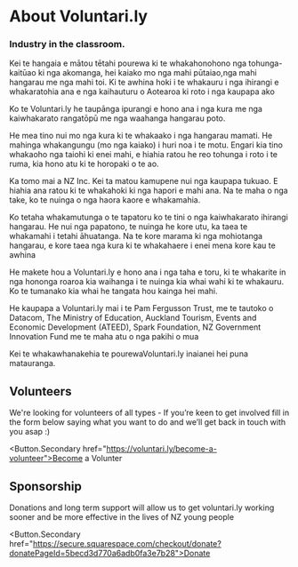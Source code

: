 # About Voluntari.ly

### Industry in the classroom.

Kei te hangaia e mātou tētahi pourewa ki te whakahonohono nga tohunga-kaitūao ki nga akomanga, hei kaiako mo nga mahi pūtaiao,nga mahi hangarau me nga mahi toi. Ki te awhina hoki i te whakauru i nga ihirangi e whakaratohia ana e nga kaihauturu o Aotearoa ki roto i nga kaupapa ako

Ko te Voluntari.ly he taupānga ipurangi e hono ana i nga kura me nga kaiwhakarato rangatōpū me nga waahanga hangarau poto.

He mea tino nui mo nga kura ki te whakaako i nga hangarau mamati. He mahinga whakangungu (mo nga kaiako) i huri noa i te motu. Engari kia tino whakaoho nga taiohi ki enei mahi, e hiahia ratou he reo tohunga i roto i te ruma, kia hono atu ki te horopaki o te ao.

Ka tomo mai a NZ Inc. Kei ta matou kamupene nui nga kaupapa tukuao. E hiahia ana ratou ki te whakahoki ki nga hapori e mahi ana. Na te maha o nga take, ko te nuinga o nga haora kaore e whakamahia.

Ko tetaha whakamutunga o te tapatoru ko te tini o nga kaiwhakarato ihirangi hangarau. He nui nga papatono, te nuinga he kore utu, ka taea te whakamahi i tetahi āhuatanga.  Na te kore marama ki nga mohiotanga hangarau, e kore taea nga kura ki te whakahaere i enei mena kore kau te awhina

He makete hou a Voluntari.ly e hono ana i nga taha e toru, ki te  whakarite in nga hononga roaroa kia waihanga i te nuinga kia whai wahi ki te whakauru. Ko te tumanako kia whai he tangata hou kainga hei mahi.

He kaupapa a Voluntari.ly mai i te Pam Fergusson Trust, me te  tautoko o Datacom, The Ministry of Education, Auckland Tourism, Events and Economic Development (ATEED), Spark Foundation, NZ Government Innovation Fund me te maha atu o nga pakihi o mua

Kei te whakawhanakehia te pourewaVoluntari.ly  inaianei hei puna matauranga.

## Volunteers 
We're looking for volunteers of all types - If you’re keen to get involved fill in the form below saying what you want to do and we’ll get back in touch with you asap :)

<Button.Secondary href="https://voluntari.ly/become-a-volunteer">Become a Volunter</Button>


## Sponsorship 
Donations and long term support will allow us to get voluntari.ly working sooner and be more effective in the lives of NZ young people

<Button.Secondary href="https://secure.squarespace.com/checkout/donate?donatePageId=5becd3d770a6adb0fa3e7b28">Donate</Button>



